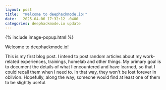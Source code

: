 ```yaml
---
layout: post
title:  "Welcome to deephackmode.io!"
date:   2025-04-06 17:32:12 -0400
categories: deephackmode.io update
---
```

{% include image-popup.html %}

Welcome to deephackmode.io!

This is my first blog post.  I intend to post random articles about my work-related experiences, trainings, homelab and other things.  My primary goal is to document the details of what I encountered and have learned, so that I could recall them when I need to.  In that way, they won't be lost forever in oblivion.  Hopefully, along the way, someone would find at least one of them to be slightly useful.


